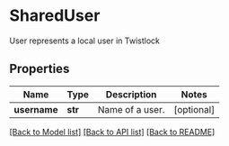 # SharedUser

User represents a local user in Twistlock

## Properties
Name | Type | Description | Notes
------------ | ------------- | ------------- | -------------
**username** | **str** | Name of a user.  | [optional] 

[[Back to Model list]](../README.md#documentation-for-models) [[Back to API list]](../README.md#documentation-for-api-endpoints) [[Back to README]](../README.md)


